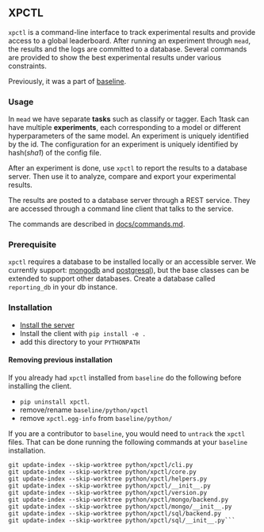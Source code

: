 ## XPCTL

`xpctl` is a command-line interface to track experimental results and provide access to a global leaderboard. After running an experiment through `mead`, the results and the logs are committed to a database. Several commands are provided to show the best experimental results under various constraints.

Previously, it was a part of [baseline](https://github.com/dpressel/baseline/).

### Usage

In `mead` we have separate **tasks** such as classify or tagger. Each 
1task can have multiple **experiments**, each corresponding to a model or different hyperparameters of the same model. An experiment is uniquely identified by the id. The configuration for an experiment is uniquely identified by hash(_sha1_) of the config file. 

After an experiment is done, use `xpctl` to report the results to a database server. Then use it to analyze, compare and export your experimental results. 

The results are posted to a database server through a REST service. They are accessed through a command line client that talks to the service.

The commands are described in [docs/commands.md](docs/commands.md).

### Prerequisite

`xpctl` requires a database to be installed locally or an accessible server. We currently support:  [mongodb](https://docs.mongodb.com/) and [postgresql](https://www.postgresql.org/)), but the base classes can be extended to support other databases. Create a database called `reporting_db` in your db instance.

 
### Installation

-  [Install the server](orchestration/README.md)
-  Install the client with `pip install -e .` 
-  add this directory to your `PYTHONPATH` 

#### Removing previous installation

If you already had `xpctl` installed from `baseline` do the following before installing the client.

- `pip uninstall xpctl`.
-  remove/rename `baseline/python/xpctl`
-  remove `xpctl.egg-info` from `baseline/python/`

If you are a contributor to `baseline`, you would need to `untrack` the `xpctl` files. That can be done running the following commands at your `baseline` installation.

```
git update-index --skip-worktree python/xpctl/cli.py
git update-index --skip-worktree python/xpctl/core.py
git update-index --skip-worktree python/xpctl/helpers.py
git update-index --skip-worktree python/xpctl/__init__.py
git update-index --skip-worktree python/xpctl/version.py
git update-index --skip-worktree python/xpctl/mongo/backend.py
git update-index --skip-worktree python/xpctl/mongo/__init__.py
git update-index --skip-worktree python/xpctl/sql/backend.py
git update-index --skip-worktree python/xpctl/sql/__init__.py```
``` 
